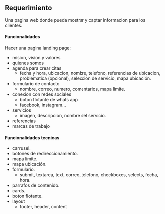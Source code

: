 ## Requerimiento

Una pagina web donde pueda mostrar y captar informacion para los clientes.

#### Funcionalidades
Hacer una pagina landing page:
 + mision, vision y valores
 + quienes somos
 + agenda para crear citas
    * fecha y hora, ubicacion, nombre, telefono, referencias de ubicacion, problematica (opcional), seleccion de servicio, mapa ubicación. 
 + formulario de contacto
    + nombre, correo, numero, comentarios, mapa limite.
 + conexion con redes sociales
    + boton flotante de whats app
    + facebook, instagram...
 + servicios
    + imagen, descripcion, nombre del servicio. 
 + referencias
 + marcas de trabajo
 

 #### Funcionalidades tecnicas
 + carrusel.
 + botones de redireccionamiento. 
 + mapa limite.
 + mapa ubicación.
 + formulario. 
    + submit, textarea, text, correo, telefono, checkboxes, selects, fecha, hora.
 + parrafos de contenido.
 + cards.
 + boton flotante.
 + layout
    + footer, header, content



 

